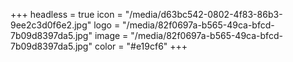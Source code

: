 +++
headless = true
icon = "/media/d63bc542-0802-4f83-86b3-9ee2c3d0f6e2.jpg"
logo = "/media/82f0697a-b565-49ca-bfcd-7b09d8397da5.jpg"
image = "/media/82f0697a-b565-49ca-bfcd-7b09d8397da5.jpg"
color = "#e19cf6"
+++
